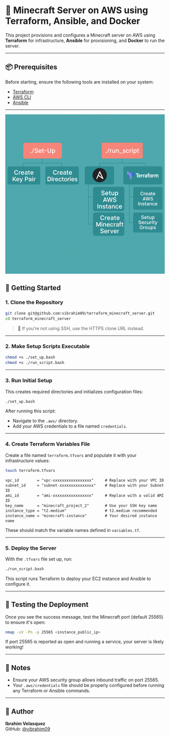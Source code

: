 # 🧱 Minecraft Server on AWS using Terraform, Ansible, and Docker

This project provisions and configures a Minecraft server on AWS using **Terraform** for infrastructure, **Ansible** for provisioning, and **Docker** to run the server.

---

## 📦 Prerequisites

Before starting, ensure the following tools are installed on your system:

- [Terraform](https://developer.hashicorp.com/terraform/tutorials/aws-get-started/install-cli)
- [AWS CLI](https://docs.aws.amazon.com/cli/latest/userguide/getting-started-install.html)
- [Ansible](https://ansible.readthedocs.io/projects/ansible-core/devel/installation_guide/index.html)

---

![Deployment Diagram](diagram.png)

## 🚀 Getting Started

### 1. Clone the Repository

```bash
git clone git@github.com:vibrahim09/terraform_minecraft_server.git
cd terraform_minecraft_server
```

> 🔑 If you’re not using SSH, use the HTTPS clone URL instead.

---

### 2. Make Setup Scripts Executable

```bash
chmod +x ./set_up.bash
chmod +x ./run_script.bash
```

---

### 3. Run Initial Setup

This creates required directories and initializes configuration files:

```bash
./set_up.bash
```

After running this script:

- Navigate to the `.aws/` directory.
- Add your AWS credentials to a file named `credentials`.

---

### 4. Create Terraform Variables File

Create a file named `terraform.tfvars` and populate it with your infrastructure values:

```bash
touch terraform.tfvars
```

```hcl
vpc_id        = "vpc-xxxxxxxxxxxxxxxxx"     # Replace with your VPC ID
subnet_id     = "subnet-xxxxxxxxxxxxxxx"    # Replace with your Subnet ID
ami_id        = "ami-xxxxxxxxxxxxxxxxx"     # Replace with a valid AMI ID
key_name      = "minecraft_project_2"       # Use your SSH key name
instance_type = "t2.medium"                 # t2.medium recommended
instance_name = "minecraft-instance"        # Your desired instance name
```

These should match the variable names defined in `variables.tf`.

---

### 5. Deploy the Server

With the `.tfvars` file set up, run:

```bash
./run_script.bash
```

This script runs Terraform to deploy your EC2 instance and Ansible to configure it.

---

## 🧪 Testing the Deployment

Once you see the success message, test the Minecraft port (default 25565) to ensure it's open:

```bash
nmap -sV -Pn -p 25565 <instance_public_ip>
```

If port 25565 is reported as open and running a service, your server is likely working!

---

## 📌 Notes

- Ensure your AWS security group allows inbound traffic on port 25565.
- Your `.aws/credentials` file should be properly configured before running any Terraform or Ansible commands.

---

## 👤 Author

**Ibrahim Velasquez**  
GitHub: [@vibrahim09](https://github.com/vibrahim09)
